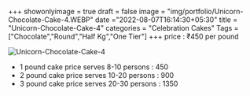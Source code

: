 +++
showonlyimage = true
draft = false
image = "img/portfolio/Unicorn-Chocolate-Cake-4.WEBP"
date ="2022-08-07T16:14:30+05:30"
title = "Unicorn-Chocolate-Cake-4"
categories = "Celebration Cakes"
Tags = ["Chocolate","Round","Half Kg","One Tier"]
+++
price : ₹450 per pound
<!--more-->
![Unicorn-Chocolate-Cake-4](/img/portfolio/Unicorn-Chocolate-Cake-4.WEBP)
* 1 pound cake price serves 8-10 persons : 450
* 2 pound cake price serves 10-20 persons : 900
* 3 pound cake price serves 20-30 persons : 1350
